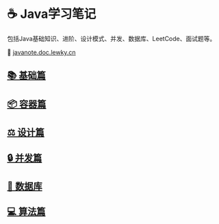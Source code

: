 # ☕️ Java学习笔记

包括Java基础知识、进阶、设计模式、并发、数据库、LeetCode、面试题等。

:link: [javanote.doc.lewky.cn](https://javanote.doc.lewky.cn/#/)

## [📚 基础篇](https://javanote.doc.lewky.cn/#/all/basic_0)
## [📦 容器篇](https://javanote.doc.lewky.cn/#/all/container_0)
## [⚖️ 设计篇](https://javanote.doc.lewky.cn/#/all/design_0)
## [🔒 并发篇](https://javanote.doc.lewky.cn/#/all/concurrency_0)
## [📜 数据库](https://javanote.doc.lewky.cn/#/all/db_0)
## [💻 算法篇](https://javanote.doc.lewky.cn/#/all/algorithm_0)
